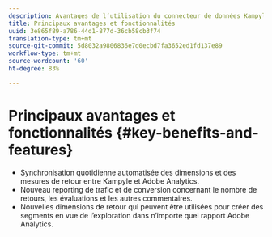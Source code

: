 ```yaml
---
description: Avantages de l’utilisation du connecteur de données Kampyle en Adobe Analytics.
title: Principaux avantages et fonctionnalités
uuid: 3e865f89-a786-44d1-877d-36cb58cb3f74
translation-type: tm+mt
source-git-commit: 5d8032a9806836e7d0ecbd7fa3652ed1fd137e89
workflow-type: tm+mt
source-wordcount: '60'
ht-degree: 83%

---
```



# Principaux avantages et fonctionnalités {#key-benefits-and-features}

* Synchronisation quotidienne automatisée des dimensions et des mesures de retour entre Kampyle et Adobe Analytics.
* Nouveau reporting de trafic et de conversion concernant le nombre de retours, les évaluations et les autres commentaires.
* Nouvelles dimensions de retour qui peuvent être utilisées pour créer des segments en vue de l’exploration dans n’importe quel rapport Adobe Analytics.

